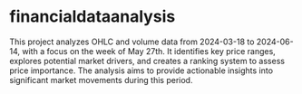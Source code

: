 # financialdataanalysis
This project analyzes OHLC and volume data from 2024-03-18 to 2024-06-14, with a focus on the week of May 27th. It identifies key price ranges, explores potential market drivers, and creates a ranking system to assess price importance. The analysis aims to provide actionable insights into significant market movements during this period.
